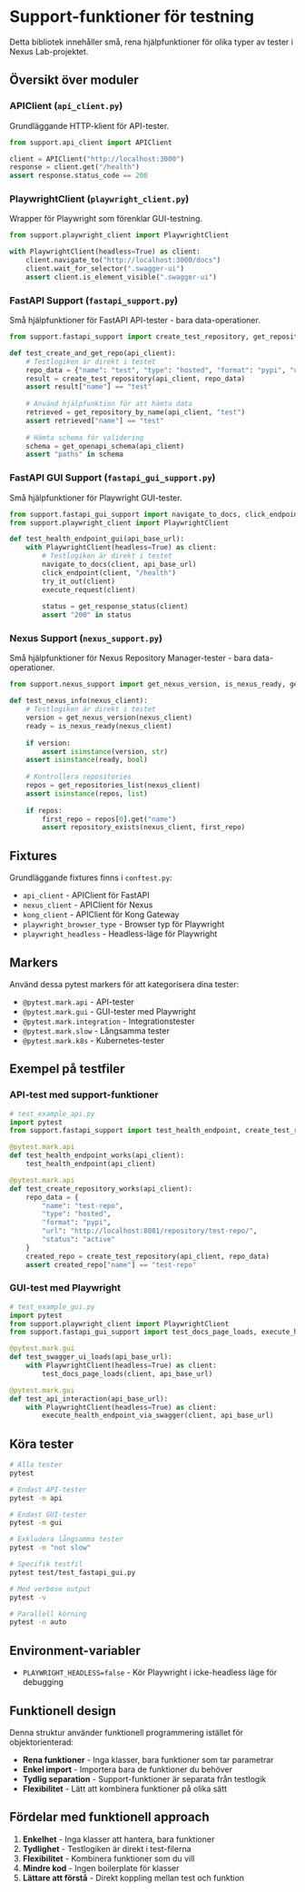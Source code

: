 # Support-funktioner för testning

Detta bibliotek innehåller små, rena hjälpfunktioner för olika typer av tester i Nexus Lab-projektet.

## Översikt över moduler

### APIClient (`api_client.py`)
Grundläggande HTTP-klient för API-tester.

```python
from support.api_client import APIClient

client = APIClient("http://localhost:3000")
response = client.get("/health")
assert response.status_code == 200
```

### PlaywrightClient (`playwright_client.py`)
Wrapper för Playwright som förenklar GUI-testning.

```python
from support.playwright_client import PlaywrightClient

with PlaywrightClient(headless=True) as client:
    client.navigate_to("http://localhost:3000/docs")
    client.wait_for_selector(".swagger-ui")
    assert client.is_element_visible(".swagger-ui")
```

### FastAPI Support (`fastapi_support.py`)
Små hjälpfunktioner för FastAPI API-tester - bara data-operationer.

```python
from support.fastapi_support import create_test_repository, get_repository_by_name, get_openapi_schema

def test_create_and_get_repo(api_client):
    # Testlogiken är direkt i testet
    repo_data = {"name": "test", "type": "hosted", "format": "pypi", "url": "...", "status": "active"}
    result = create_test_repository(api_client, repo_data)
    assert result["name"] == "test"
    
    # Använd hjälpfunktion för att hämta data
    retrieved = get_repository_by_name(api_client, "test")
    assert retrieved["name"] == "test"
    
    # Hämta schema för validering
    schema = get_openapi_schema(api_client)
    assert "paths" in schema
```

### FastAPI GUI Support (`fastapi_gui_support.py`)
Små hjälpfunktioner för Playwright GUI-tester.

```python
from support.fastapi_gui_support import navigate_to_docs, click_endpoint, try_it_out, execute_request, get_response_status
from support.playwright_client import PlaywrightClient

def test_health_endpoint_gui(api_base_url):
    with PlaywrightClient(headless=True) as client:
        # Testlogiken är direkt i testet
        navigate_to_docs(client, api_base_url)
        click_endpoint(client, "/health")
        try_it_out(client)
        execute_request(client)
        
        status = get_response_status(client)
        assert "200" in status
```

### Nexus Support (`nexus_support.py`)
Små hjälpfunktioner för Nexus Repository Manager-tester - bara data-operationer.

```python
from support.nexus_support import get_nexus_version, is_nexus_ready, get_repositories_list, repository_exists

def test_nexus_info(nexus_client):
    # Testlogiken är direkt i testet
    version = get_nexus_version(nexus_client)
    ready = is_nexus_ready(nexus_client)
    
    if version:
        assert isinstance(version, str)
    assert isinstance(ready, bool)
    
    # Kontrollera repositories
    repos = get_repositories_list(nexus_client)
    assert isinstance(repos, list)
    
    if repos:
        first_repo = repos[0].get("name")
        assert repository_exists(nexus_client, first_repo)
```

## Fixtures

Grundläggande fixtures finns i `conftest.py`:

- `api_client` - APIClient för FastAPI
- `nexus_client` - APIClient för Nexus
- `kong_client` - APIClient för Kong Gateway
- `playwright_browser_type` - Browser typ för Playwright
- `playwright_headless` - Headless-läge för Playwright

## Markers

Använd dessa pytest markers för att kategorisera dina tester:

- `@pytest.mark.api` - API-tester
- `@pytest.mark.gui` - GUI-tester med Playwright
- `@pytest.mark.integration` - Integrationstester
- `@pytest.mark.slow` - Långsamma tester
- `@pytest.mark.k8s` - Kubernetes-tester

## Exempel på testfiler

### API-test med support-funktioner
```python
# test_example_api.py
import pytest
from support.fastapi_support import test_health_endpoint, create_test_repository

@pytest.mark.api
def test_health_endpoint_works(api_client):
    test_health_endpoint(api_client)

@pytest.mark.api  
def test_create_repository_works(api_client):
    repo_data = {
        "name": "test-repo",
        "type": "hosted", 
        "format": "pypi",
        "url": "http://localhost:8081/repository/test-repo/",
        "status": "active"
    }
    created_repo = create_test_repository(api_client, repo_data)
    assert created_repo["name"] == "test-repo"
```

### GUI-test med Playwright
```python
# test_example_gui.py
import pytest
from support.playwright_client import PlaywrightClient
from support.fastapi_gui_support import test_docs_page_loads, execute_health_endpoint_via_swagger

@pytest.mark.gui
def test_swagger_ui_loads(api_base_url):
    with PlaywrightClient(headless=True) as client:
        test_docs_page_loads(client, api_base_url)

@pytest.mark.gui
def test_api_interaction(api_base_url):
    with PlaywrightClient(headless=True) as client:
        execute_health_endpoint_via_swagger(client, api_base_url)
```

## Köra tester

```bash
# Alla tester
pytest

# Endast API-tester
pytest -m api

# Endast GUI-tester  
pytest -m gui

# Exkludera långsamma tester
pytest -m "not slow"

# Specifik testfil
pytest test/test_fastapi_gui.py

# Med verbose output
pytest -v

# Parallell körning
pytest -n auto
```

## Environment-variabler

- `PLAYWRIGHT_HEADLESS=false` - Kör Playwright i icke-headless läge för debugging

## Funktionell design

Denna struktur använder funktionell programmering istället för objektorienterad:

- **Rena funktioner** - Inga klasser, bara funktioner som tar parametrar
- **Enkel import** - Importera bara de funktioner du behöver
- **Tydlig separation** - Support-funktioner är separata från testlogik
- **Flexibilitet** - Lätt att kombinera funktioner på olika sätt

## Fördelar med funktionell approach

1. **Enkelhet** - Inga klasser att hantera, bara funktioner
2. **Tydlighet** - Testlogiken är direkt i test-filerna
3. **Flexibilitet** - Kombinera funktioner som du vill
4. **Mindre kod** - Ingen boilerplate för klasser
5. **Lättare att förstå** - Direkt koppling mellan test och funktion
